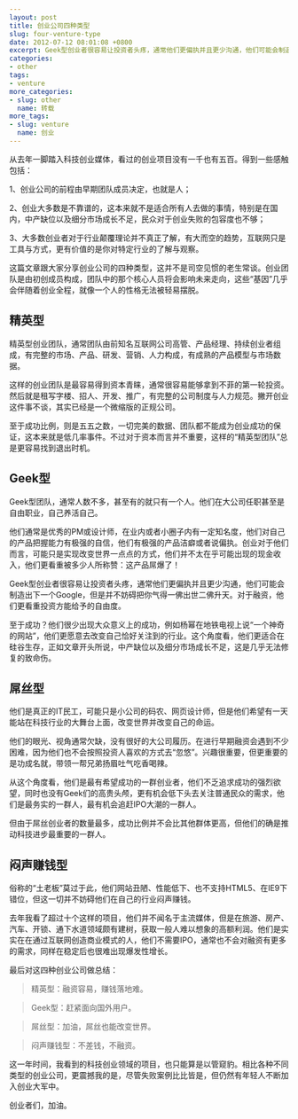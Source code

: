 ```yaml
---
layout: post
title: 创业公司四种类型
slug: four-venture-type
date: 2012-07-12 08:01:08 +0800
excerpt: Geek型创业者很容易让投资者头疼，通常他们更偏执并且更少沟通，他们可能会制造出下一个Google，但是并不妨碍把你气得一佛出世二佛升天。对于融资，他们更看重投资方能给予的自由度。
categories:
- other
tags:
- venture
more_categories:
- slug: other
  name: 转载
more_tags:
- slug: venture
  name: 创业
---
```


从去年一脚踏入科技创业媒体，看过的创业项目没有一千也有五百。得到一些感触包括：

1、创业公司的前程由早期团队成员决定，也就是人；

2、创业大多数是不靠谱的，这本来就不是适合所有人去做的事情，特别是在国内，中产缺位以及细分市场成长不足，民众对于创业失败的包容度也不够；

3、大多数创业者对于行业颠覆理论并不真正了解，有大而空的趋势，互联网只是工具与方式，更有价值的是你对特定行业的了解与观察。

这篇文章跟大家分享创业公司的四种类型，这并不是司空见惯的老生常谈。创业团队是由初创成员构成，团队中的那个核心人员将会影响未来走向，这些“基因”几乎会伴随着创业全程，就像一个人的性格无法被轻易摆脱。

## 精英型

精英型创业团队，通常团队由前知名互联网公司高管、产品经理、持续创业者组成，有完整的市场、产品、研发、营销、人力构成，有成熟的产品模型与市场数据。

这样的创业团队是最容易得到资本青睐，通常很容易能够拿到不菲的第一轮投资。然后就是租写字楼、招人、开发、推广，有完整的公司制度与人力规范。撇开创业这件事不谈，其实已经是一个微缩版的正规公司。

至于成功比例，则是五五之数，一切完美的数据、团队都不能成为创业成功的保证，这本来就是低几率事件。不过对于资本而言并不重要，这样的“精英型团队”总是更容易找到退出时机。

## Geek型

Geek型团队，通常人数不多，甚至有的就只有一个人。他们在大公司任职甚至是自由职业，自己养活自己。

他们通常是优秀的PM或设计师，在业内或者小圈子内有一定知名度，他们对自己的产品把握能力有极强的自信，他们有极强的产品洁癖或者说偏执。创业对于他们而言，可能只是实现改变世界一点点的方式，他们并不太在乎可能出现的现金收入，他们更看重被多少人所称赞：这产品屌爆了！

Geek型创业者很容易让投资者头疼，通常他们更偏执并且更少沟通，他们可能会制造出下一个Google，但是并不妨碍把你气得一佛出世二佛升天。对于融资，他们更看重投资方能给予的自由度。

至于成功？他们很少出现大众意义上的成功，例如杨幂在地铁电视上说“一个神奇的网站”，他们更愿意去改变自己恰好关注到的行业。这个角度看，他们更适合在硅谷生存，正如文章开头所说，中产缺位以及细分市场成长不足，这是几乎无法修复的致命伤。


## 屌丝型

他们是真正的IT民工，可能只是小公司的码农、网页设计师，但是他们希望有一天能站在科技行业的大舞台上面，改变世界并改变自己的命运。

他们的眼光、视角通常欠缺，没有很好的大公司履历。在进行早期融资会遇到不少困难，因为他们也不会按照投资人喜欢的方式去“忽悠”。兴趣很重要，但更重要的是功成名就，带领一帮兄弟扬眉吐气吃香喝辣。

从这个角度看，他们是最有希望成功的一群创业者，他们不乏追求成功的强烈欲望，同时也没有Geek们的高贵头颅，更有机会低下头去关注普通民众的需求，他们是最务实的一群人，最有机会追赶IPO大潮的一群人。

但由于屌丝创业者的数量最多，成功比例并不会比其他群体更高，但他们的确是推动科技进步最重要的一群人。

## 闷声赚钱型

俗称的“土老板”莫过于此，他们网站丑陋、性能低下、也不支持HTML5、在IE9下错位，但这一切并不妨碍他们在自己的行业闷声赚钱。

去年我看了超过十个这样的项目，他们并不闻名于主流媒体，但是在旅游、房产、汽车、开锁、通下水道领域颇有建树，获取一般人难以想象的高额利润。他们是实实在在通过互联网创造商业模式的人，他们不需要IPO，通常也不会对融资有更多的需求，同样在稳定后也很难出现爆发性增长。

最后对这四种创业公司做总结：

> 精英型：融资容易，赚钱落地难。

> Geek型：赶紧面向国外用户。

> 屌丝型：加油，屌丝也能改变世界。

> 闷声赚钱型：不差钱，不融资。

这一年时间，我看到的科技创业领域的项目，也只能算是以管窥豹。相比各种不同类型的创业公司，更震撼我的是，尽管失败案例比比皆是，但仍然有年轻人不断加入创业大军中。

创业者们，加油。
